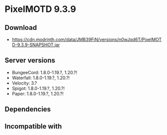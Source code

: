 # PixelMOTD 9.3.9

## Download
- https://cdn.modrinth.com/data/JMB39FiN/versions/n0wJqd6T/PixelMOTD-9.3.9-SNAPSHOT.jar

## Server versions
- BungeeCord: 1.8.0-1.19.?, 1.20.?!
- Waterfall: 1.8.0-1.19.?, 1.20.?!
- Velocity: 3.?
- Spigot: 1.8.0-1.19.?, 1.20.?!
- Paper: 1.8.0-1.19.?, 1.20.?!

## Dependencies

## Incompatible with